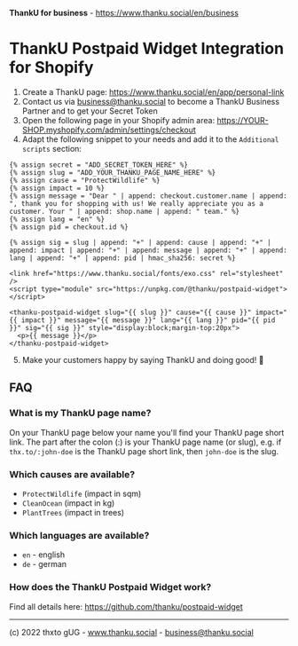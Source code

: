**ThankU for business** - https://www.thanku.social/en/business

# ThankU Postpaid Widget Integration for Shopify

1. Create a ThankU page: https://www.thanku.social/en/app/personal-link
2. Contact us via business@thanku.social to become a ThankU Business Partner and to get your Secret Token
3. Open the following page in your Shopify admin area: https://YOUR-SHOP.myshopify.com/admin/settings/checkout
4. Adapt the following snippet to your needs and add it to the `Additional scripts` section:

```liquid
{% assign secret = "ADD_SECRET_TOKEN_HERE" %}
{% assign slug = "ADD_YOUR_THANKU_PAGE_NAME_HERE" %}
{% assign cause = "ProtectWildlife" %}
{% assign impact = 10 %}
{% assign message = "Dear " | append: checkout.customer.name | append: ", thank you for shopping with us! We really appreciate you as a customer. Your " | append: shop.name | append: " team." %}
{% assign lang = "en" %}
{% assign pid = checkout.id %}

{% assign sig = slug | append: "+" | append: cause | append: "+" | append: impact | append: "+" | append: message | append: "+" | append: lang | append: "+" | append: pid | hmac_sha256: secret %}

<link href="https://www.thanku.social/fonts/exo.css" rel="stylesheet" />
<script type="module" src="https://unpkg.com/@thanku/postpaid-widget"></script>

<thanku-postpaid-widget slug="{{ slug }}" cause="{{ cause }}" impact="{{ impact }}" message="{{ message }}" lang="{{ lang }}" pid="{{ pid }}" sig="{{ sig }}" style="display:block;margin-top:20px">
  <p>{{ message }}</p>
</thanku-postpaid-widget>
```

5. Make your customers happy by saying ThankU and doing good! 💚

## FAQ

### What is my ThankU page name?

On your ThankU page below your name you'll find your ThankU page short link. The part after the colon (:) is your ThankU page name (or slug), e.g. if `thx.to/:john-doe` is the ThankU page short link, then `john-doe` is the slug.

### Which causes are available?

- `ProtectWildlife` (impact in sqm)
- `CleanOcean` (impact in kg)
- `PlantTrees` (impact in trees)

### Which languages are available?

- `en` - english
- `de` - german

### How does the ThankU Postpaid Widget work?

Find all details here: https://github.com/thanku/postpaid-widget

---

(c) 2022 thxto gUG - www.thanku.social - business@thanku.social
